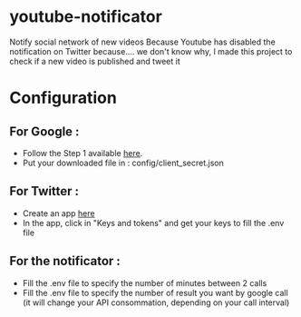 # youtube-notificator
Notify social network of new videos
Because Youtube has disabled the notification on Twitter because.... we don't know why, I made this project to check if a new video is published and tweet it

# Configuration

## For Google :

- Follow the Step 1 available [here](https://developers.google.com/youtube/v3/quickstart/nodejs).
- Put your downloaded file in : config/client_secret.json

## For Twitter :

- Create an app [here](https://developer.twitter.com/en/apps)
- In the app, click in "Keys and tokens" and get your keys to fill the .env file

## For the notificator :

- Fill the .env file to specify the number of minutes between 2 calls
- Fill the .env file to specify the number of result you want by google call (it will change your API consommation, depending on your call interval)
